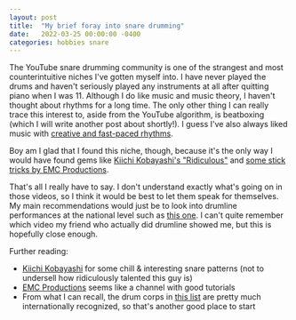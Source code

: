 ```yaml
---
layout: post
title:  "My brief foray into snare drumming"
date:   2022-03-25 00:00:00 -0400
categories: hobbies snare
---
```


The YouTube snare drumming community is one of the strangest and most counterintuitive niches I've gotten myself into. I have never played the drums and haven't seriously played any instruments at all after quitting piano when I was 11. Although I do like music and music theory, I haven't thought about rhythms for a long time. The only other thing I can really trace this interest to, aside from the YouTube algorithm, is beatboxing (which I will write another post about shortly!). I guess I've also always liked music with [creative and fast-paced rhythms](https://youtu.be/vQd1xc_RYPs).

Boy am I glad that I found this niche, though, because it's the only way I would have found gems like [Kiichi Kobayashi's "Ridiculous"](https://youtu.be/_Dh2v_-_aZU) and [some stick tricks by EMC Productions](https://youtu.be/dv2PkvMkzVo).

That's all I really have to say. I don't understand exactly what's going on in those videos, so I think it would be best to let them speak for themselves. My main recommendations would just be to look into drumline performances at the national level such as [this one](https://youtu.be/L-b0PbL8gB0). I can't quite remember which video my friend who actually did drumline showed me, but this is hopefully close enough.

Further reading:
* [Kiichi Kobayashi](https://www.youtube.com/c/KiichiKobayashi) for some chill & interesting snare patterns (not to undersell how ridiculously talented this guy is)
* [EMC Productions](https://www.youtube.com/c/EMCproductions) seems like a channel with good tutorials
* From what I can recall, the drum corps in [this list](https://en.wikipedia.org/wiki/List_of_Drum_Corps_International_member_corps) are pretty much internationally recognized, so that's another good place to start
